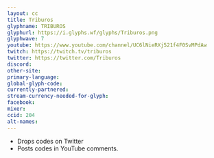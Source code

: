 ```yaml
---
layout: cc
title: Triburos
glyphname: TRIBUROS
glyphurl: https://i.glyphs.wf/glyphs/Triburos.png
glyphwave: 7
youtube: https://www.youtube.com/channel/UC6lNieRXj521f4F0SvMPdAw
twitch: https://twitch.tv/triburos
twitter: https://twitter.com/Triburos
discord: 
other-site: 
primary-language: 
global-glyph-code: 
currently-partnered: 
stream-currency-needed-for-glyph: 
facebook: 
mixer: 
ccid: 204
alt-names: 
---
```

* Drops codes on Twitter
* Posts codes in YouTube comments.
